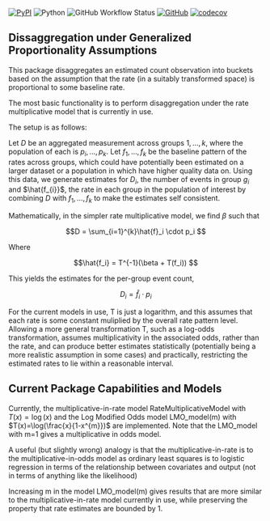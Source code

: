[![PyPI](https://img.shields.io/pypi/v/pydisagg)](https://pypi.org/project/pydisagg/)
![Python](https://img.shields.io/badge/python-3.8,_3.9,_3.10,_3.11,_3.12-blue.svg)
![GitHub Workflow Status](https://img.shields.io/github/actions/workflow/status/ihmeuw-msca/pyDisagg/build.yml)
[![GitHub](https://img.shields.io/github/license/ihmeuw-msca/pyDisagg)](./LICENSE)
[![codecov](https://codecov.io/gh/ihmeuw-msca/pyDisagg/graph/badge.svg?token=OCIUF5DW0X)](https://codecov.io/gh/ihmeuw-msca/pyDisagg)

## Dissaggregation under Generalized Proportionality Assumptions
This package disaggregates an estimated count observation into buckets based on the assumption that the rate (in a suitably transformed space) is proportional to some baseline rate. 

The most basic functionality is to perform disaggregation under the rate multiplicative model that is currently in use. 

The setup is as follows: 

Let $D$ be an aggregated measurement across groups $1,\ldots,k$, where the population of each is $p_i,\ldots,p_k$. Let $f_1,\ldots,f_k$ be the baseline pattern of the rates across groups, which could have potentially been estimated on a larger dataset or a population in which have higher quality data on. Using this data, we generate estimates for $D_i$, the number of events in group $g_i$ and $\hat{f_{i}}$, the rate in each group in the population of interest by combining $D$ with $f_1,...,f_k$ to make the estimates self consistent. 

Mathematically, in the simpler rate multiplicative model, we find $\beta$ such that

$$D = \sum_{i=1}^{k}\hat{f}_i \cdot p_i $$

Where

$$\hat{f_i} = T^{-1}(\beta + T(f_i)) $$


This yields the estimates for the per-group event count, 

$$D_i = \hat f_i \cdot p_i $$

For the current models in use, T is just a logarithm, and this assumes that each rate is some constant muliplied by the overall rate pattern level. Allowing a more general transformation T, such as a log-odds transformation, assumes multiplicativity in the associated odds, rather than the rate, and can produce better estimates statistically (potentially being a more realistic assumption in some cases) and practically, restricting the estimated rates to lie within a reasonable interval. 

## Current Package Capabilities and Models
Currently, the multiplicative-in-rate model RateMultiplicativeModel with $T(x)=\log(x)$ and the Log Modified Odds model LMO_model(m) with $T(x)=\log(\frac{x}{1-x^{m}})$ are implemented. Note that the LMO_model with m=1 gives a multiplicative in odds model.

A useful (but slightly wrong) analogy is that the multiplicative-in-rate is to the multiplicative-in-odds model as ordinary least squares is to logistic regression in terms of the relationship between covariates and output (not in terms of anything like the likelihood)

Increasing m in the model LMO_model(m) gives results that are more similar to the multiplicative-in-rate model currently in use, while preserving the property that rate estimates are bounded by 1. 
